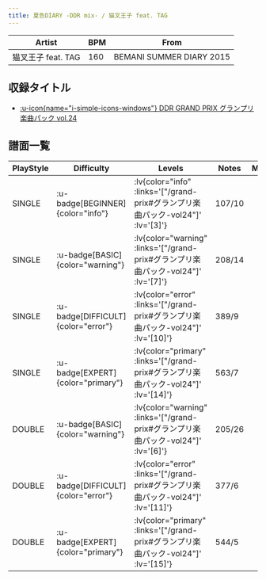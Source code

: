 ```yaml
---
title: 夏色DIARY -DDR mix- / 猫叉王子 feat. TAG
---
```


|Artist|BPM|From|
|------|---|----|
|猫叉王子 feat. TAG|160|BEMANI SUMMER DIARY 2015|

## 収録タイトル

- [ :u-icon{name="i-simple-icons-windows"} DDR GRAND PRIX グランプリ楽曲パック vol.24](/grand-prix#グランプリ楽曲パック-vol24)

## 譜面一覧

|PlayStyle|Difficulty|Levels|Notes|Movie|
|---------|----------|------|-----|-----|
|SINGLE| :u-badge[BEGINNER]{color="info"} | :lv{color="info" :links='["/grand-prix#グランプリ楽曲パック-vol24"]' :lv='[3]'} |107/10||
|SINGLE| :u-badge[BASIC]{color="warning"} | :lv{color="warning" :links='["/grand-prix#グランプリ楽曲パック-vol24"]' :lv='[7]'} |208/14||
|SINGLE| :u-badge[DIFFICULT]{color="error"} | :lv{color="error" :links='["/grand-prix#グランプリ楽曲パック-vol24"]' :lv='[10]'} |389/9||
|SINGLE| :u-badge[EXPERT]{color="primary"} | :lv{color="primary" :links='["/grand-prix#グランプリ楽曲パック-vol24"]' :lv='[14]'} |563/7||
|DOUBLE| :u-badge[BASIC]{color="warning"} | :lv{color="warning" :links='["/grand-prix#グランプリ楽曲パック-vol24"]' :lv='[6]'} |205/26||
|DOUBLE| :u-badge[DIFFICULT]{color="error"} | :lv{color="error" :links='["/grand-prix#グランプリ楽曲パック-vol24"]' :lv='[11]'} |377/6||
|DOUBLE| :u-badge[EXPERT]{color="primary"} | :lv{color="primary" :links='["/grand-prix#グランプリ楽曲パック-vol24"]' :lv='[15]'} |544/5||
